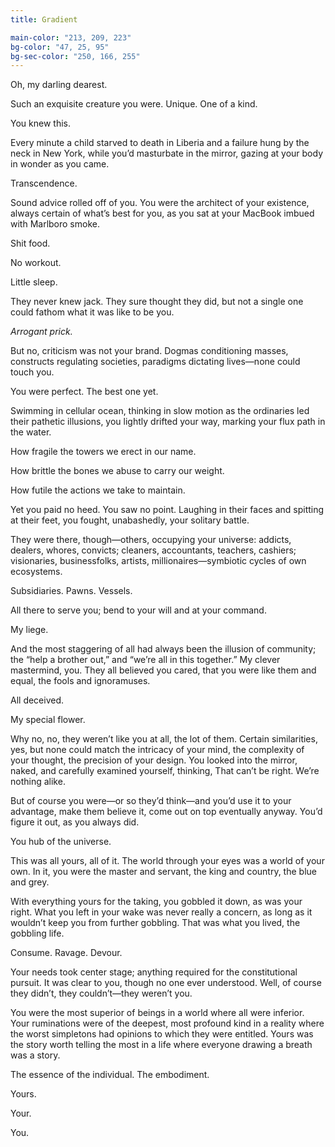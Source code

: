 ```yaml
---
title: Gradient

main-color: "213, 209, 223"
bg-color: "47, 25, 95"
bg-sec-color: "250, 166, 255"
---
```

 
Oh, my darling dearest.
 
Such an exquisite creature you were. Unique. One of a kind.
 
You knew this.
 
Every minute a child starved to death in Liberia and a failure hung by the neck in New York, while you’d masturbate in the mirror, gazing at your body in wonder as you came.
 
Transcendence.
 
Sound advice rolled off of you. You were the architect of your existence, always certain of what’s best for you, as you sat at your MacBook imbued with Marlboro smoke.
 
Shit food.
 
No workout.
 
Little sleep.
 
They never knew jack. They sure thought they did, but not a single one could fathom what it was like to be you.
 
_Arrogant prick._
 
But no, criticism was not your brand. Dogmas conditioning masses, constructs regulating societies, paradigms dictating lives—none could touch you.
 
You were perfect. The best one yet.
 
Swimming in cellular ocean, thinking in slow motion as the ordinaries led their pathetic illusions, you lightly drifted your way, marking your flux path in the water.
 
How fragile the towers we erect in our name.
 
How brittle the bones we abuse to carry our weight.
 
How futile the actions we take to maintain.
 
Yet you paid no heed. You saw no point. Laughing in their faces and spitting at their feet, you fought, unabashedly, your solitary battle.
 
They were there, though—others, occupying your universe: addicts, dealers, whores, convicts; cleaners, accountants, teachers, cashiers; visionaries, businessfolks, artists, millionaires—symbiotic cycles of own ecosystems.
 
Subsidiaries. Pawns. Vessels.
 
All there to serve you; bend to your will and at your command.
 
My liege.
 
And the most staggering of all had always been the illusion of community; the “help a brother out,” and “we’re all in this together.” My clever mastermind, you. They all believed you cared, that you were like them and equal, the fools and ignoramuses.
 
All deceived.
 
My special flower.
 
Why no, no, they weren’t like you at all, the lot of them. Certain similarities, yes, but none could match the intricacy of your mind, the complexity of your thought, the precision of your design. You looked into the mirror, naked, and carefully examined yourself, thinking, That can’t be right. We’re nothing alike.
 
But of course you were—or so they’d think—and you’d use it to your advantage, make them believe it, come out on top eventually anyway. You’d figure it out, as you always did.
 
You hub of the universe.
 
This was all yours, all of it. The world through your eyes was a world of your own. In it, you were the master and servant, the king and country, the blue and grey.
 
With everything yours for the taking, you gobbled it down, as was your right. What you left in your wake was never really a concern, as long as it wouldn’t keep you from further gobbling. That was what you lived, the gobbling life.
 
Consume. Ravage. Devour.
 
Your needs took center stage; anything required for the constitutional pursuit. It was clear to you, though no one ever understood. Well, of course they didn’t, they couldn’t—they weren’t you.
 
You were the most superior of beings in a world where all were inferior. Your ruminations were of the deepest, most profound kind in a reality where the worst simpletons had opinions to which they were entitled. Yours was the story worth telling the most in a life where everyone drawing a breath was a story.
 
The essence of the individual. The embodiment.
 
Yours.
 
Your.
 
You.